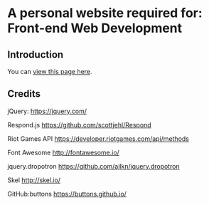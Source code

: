 # A personal website required for: Front-end Web Development

## Introduction
You can [view this page here](https://artis4n.github.io/Website/).


## Credits

jQuery: https://jquery.com/

Respond.js https://github.com/scottjehl/Respond

Riot Games API https://developer.riotgames.com/api/methods

Font Awesome http://fontawesome.io/

jquery.dropotron https://github.com/ajlkn/jquery.dropotron

Skel http://skel.io/

GitHub:buttons https://buttons.github.io/
